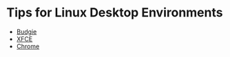# Tips for Linux Desktop Environments

* [Budgie](https://github.com/eam-00/Linux-Notes/blob/main/Desktop-Environments/Budgie.md)
* [XFCE](/Desktop-Environments/XFCE.md)
* [Chrome](/Desktop-Environments/Chrome.md)

